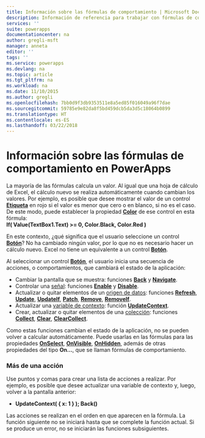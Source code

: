 ```yaml
---
title: Información sobre las fórmulas de comportamiento | Microsoft Docs
description: Información de referencia para trabajar con fórmulas de comportamiento
services: ''
suite: powerapps
documentationcenter: na
author: gregli-msft
manager: anneta
editor: ''
tags: ''
ms.service: powerapps
ms.devlang: na
ms.topic: article
ms.tgt_pltfrm: na
ms.workload: na
ms.date: 11/10/2015
ms.author: gregli
ms.openlocfilehash: 7bb0d9f3db9353511e8a5ed85f016049a96f7dae
ms.sourcegitcommit: 59785e9e82da8f5bd459dcb5da3d5c18064b0899
ms.translationtype: HT
ms.contentlocale: es-ES
ms.lasthandoff: 03/22/2018
---
```

# <a name="understand-behavior-formulas-in-powerapps"></a>Información sobre las fórmulas de comportamiento en PowerApps

La mayoría de las fórmulas calcula un valor.  Al igual que una hoja de cálculo de Excel, el cálculo nuevo se realiza automáticamente cuando cambian los valores.  Por ejemplo, es posible que desee mostrar el valor de un control **[Etiqueta](controls/control-text-box.md)** en rojo si el valor es menor que cero o en blanco, si no es el caso. De este modo, puede establecer la propiedad **[Color](controls/properties-color-border.md)** de ese control en esta fórmula:
<br>**If( Value(TextBox1.Text) >= 0, Color.Black, Color.Red )**

En este contexto, ¿qué significa que el usuario seleccione un control **[Botón](controls/control-button.md)**?  No ha cambiado ningún valor, por lo que no es necesario hacer un cálculo nuevo. Excel no tiene un equivalente a un control **[Botón](controls/control-button.md)**.  

Al seleccionar un control **[Botón](controls/control-button.md)**, el usuario inicia una secuencia de acciones, o comportamientos, que cambiará el estado de la aplicación:

* Cambiar la pantalla que se muestra: funciones **[Back](functions/function-navigate.md)** y **[Navigate](functions/function-navigate.md)**.
* Controlar una [señal](functions/signals.md): funciones **[Enable](functions/function-enable-disable.md)** y **[Disable](functions/function-enable-disable.md)**.
* Actualizar o quitar elementos de un [origen de datos](working-with-data-sources.md): funciones **[Refresh](functions/function-refresh.md)**, **[Update](functions/function-update-updateif.md)**, **[UpdateIf](functions/function-update-updateif.md)**, **[Patch](functions/function-patch.md)**, **[Remove](functions/function-remove-removeif.md)**, **[RemoveIf](functions/function-remove-removeif.md)**.
* Actualizar una [variable de contexto](working-with-variables.md#create-a-context-variable): función **[UpdateContext](functions/function-updatecontext.md)**.
* Crear, actualizar o quitar elementos de una [colección](working-with-data-sources.md#collections): funciones **[Collect](functions/function-clear-collect-clearcollect.md)**, **[Clear](functions/function-clear-collect-clearcollect.md)**, **[ClearCollect](functions/function-clear-collect-clearcollect.md)**.

Como estas funciones cambian el estado de la aplicación, no se pueden volver a calcular automáticamente. Puede usarlas en las fórmulas para las propiedades **[OnSelect](controls/properties-core.md)**, **[OnVisible](controls/control-screen.md)**, **[OnHidden](controls/control-screen.md)**, además de otras propiedades del tipo **On...**, que se llaman fórmulas de comportamiento.

### <a name="more-than-one-action"></a>Más de una acción
Use puntos y comas para crear una lista de acciones a realizar. Por ejemplo, es posible que desee actualizar una variable de contexto y, luego, volver a la pantalla anterior:

* **UpdateContext( { x: 1 } ); Back()**

Las acciones se realizan en el orden en que aparecen en la fórmula.  La función siguiente no se iniciará hasta que se complete la función actual. Si se produce un error, no se iniciarán las funciones subsiguientes.

